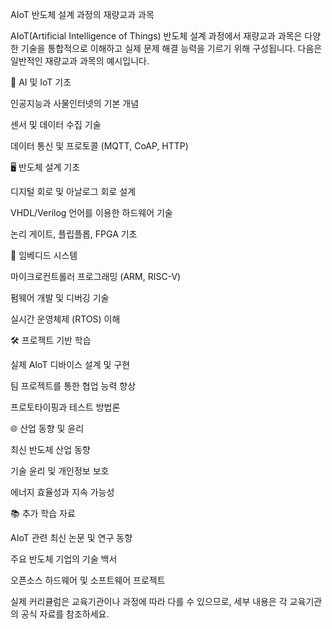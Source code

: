 AIoT 반도체 설계 과정의 재량교과 과목

AIoT(Artificial Intelligence of Things) 반도체 설계 과정에서 재량교과 과목은 다양한 기술을 통합적으로 이해하고 실제 문제 해결 능력을 기르기 위해 구성됩니다. 다음은 일반적인 재량교과 과목의 예시입니다.

🧠 AI 및 IoT 기초

인공지능과 사물인터넷의 기본 개념

센서 및 데이터 수집 기술

데이터 통신 및 프로토콜 (MQTT, CoAP, HTTP)

🖥️ 반도체 설계 기초

디지털 회로 및 아날로그 회로 설계

VHDL/Verilog 언어를 이용한 하드웨어 기술

논리 게이트, 플립플롭, FPGA 기초

🚀 임베디드 시스템

마이크로컨트롤러 프로그래밍 (ARM, RISC-V)

펌웨어 개발 및 디버깅 기술

실시간 운영체제 (RTOS) 이해

🛠️ 프로젝트 기반 학습

실제 AIoT 디바이스 설계 및 구현

팀 프로젝트를 통한 협업 능력 향상

프로토타이핑과 테스트 방법론

🌐 산업 동향 및 윤리

최신 반도체 산업 동향

기술 윤리 및 개인정보 보호

에너지 효율성과 지속 가능성

📚 추가 학습 자료

AIoT 관련 최신 논문 및 연구 동향

주요 반도체 기업의 기술 백서

오픈소스 하드웨어 및 소프트웨어 프로젝트

실제 커리큘럼은 교육기관이나 과정에 따라 다를 수 있으므로, 세부 내용은 각 교육기관의 공식 자료를 참조하세요.

